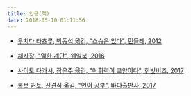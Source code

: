 ```yaml
---
title: 인용(책)
date: 2018-05-10 01:11:56
---
```


* [우치다 타츠루, 박동섭 옮김, "스승은 있다", 민들레, 2012](http://moo99.space/2018/05/10/book0001/)

* [채사장, "열한 계단", 웨일북, 2016](http://moo99.space/2018/05/21/book0002/)

* [사이토 다카시, 장은주 옮김, "어휘력이 교양이다", 한빛비즈, 2017](http://moo99.space/2018/05/22/book0003/)

* [롬브 커토, 신견식 옮김, "언어 공부", 바다출판사, 2017](http://moo99.space/2018/06/04/book0004/)
